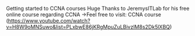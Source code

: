 Getting started to CCNA courses
Huge Thanks to JeremysITLab for his free online course regarding CCNA
->Feel free to visit: CCNA course (https://www.youtube.com/watch?v=H8W9oMNSuwo&list=PLxbwE86jKRgMpuZuLBivzlM8s2Dk5lXBQ)
